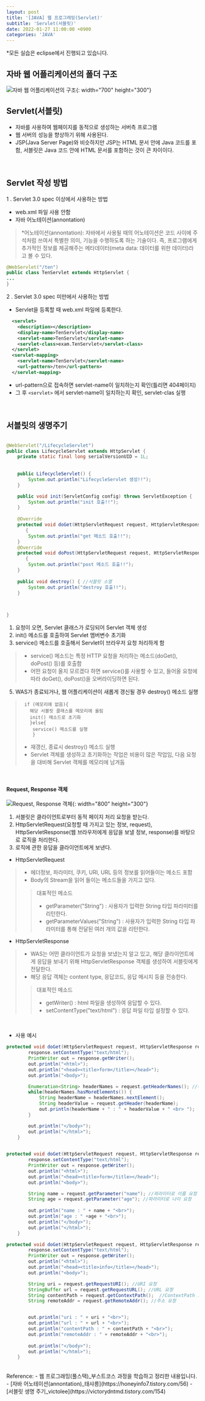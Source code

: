 ```yaml
---
layout: post
title: '[JAVA] 웹 프로그래밍(Servlet)'
subtitle: 'Servlet(서블릿)'
date: 2022-01-27 11:00:00 +0900
categories: 'JAVA'
---
```

*모든 실습은 eclipse에서 진행되고 있습니다. 

## 자바 웹 어플리케이션의 폴더 구조
![자바 웹 어플리케이션의 구조](/img/posts/servlet/javaweb.png){: width="700" height="300"}


## Servlet(서블릿)
- 자바를 사용하여 웹페이지를 동적으로 생성하는 서버측 프로그램
- 웹 서버의 성능을 향상하기 위해 사용된다.
- JSP(Java Server Page)와 비슷하지만 JSP는 HTML 문서 안에 Java 코드를 포함, 서블릿은 Java 코드 안에 HTML 문서를 포함하는 것이 큰 차이이다.

<br>

## Servlet 작성 방법
1 . Servlet 3.0 spec 이상에서 사용하는 방법
- web.xml 파일 사용 안함
- 자바 어노테이션(annontation)
> *어노테이션(annontation): 자바에서 사용될 때의 어노테이션은 코드 사이에 주석처럼 쓰여서 특별한 의미, 기능을 수행하도록 하는 기술이다. 즉, 프로그램에게 추가적인 정보를 제공해주는 메타데이터(meta data: 데이터를 위한 데이터)라고 볼 수 있다.

```java
@WebServlet("/ten")
public class TenServlet extends HttpServlet {
...
}
```

2 . Servlet 3.0 spec 미만에서 사용하는 방법
- Servlet을 등록할 때 web.xml 파일에 등록한다.

```xml
  <servlet>
    <description></description>
    <display-name>TenServlet</display-name>
    <servlet-name>TenServlet</servlet-name>
    <servlet-class>exam.TenServlet</servlet-class>
  </servlet>
  <servlet-mapping>
    <servlet-name>TenServlet</servlet-name>
    <url-pattern>/ten</url-pattern>
  </servlet-mapping>
```
- url-pattern으로 접속하면 servlet-name이 일치하는지 확인(틀리면 404페이지)
- 그 후 `<servlet>` 에서 servlet-name이 일치하는지 확인, servlet-clas 실행

<br>

## 서블릿의 생명주기

```java

@WebServlet("/LifecycleServlet")
public class LifecycleServlet extends HttpServlet {
	private static final long serialVersionUID = 1L;
       
 
    public LifecycleServlet() {
        System.out.println("LifecycleServlet 생성!!");
    }

	public void init(ServletConfig config) throws ServletException {
		System.out.println("init 호출!!");
	}
    
	@Override
	protected void doGet(HttpServletRequest request, HttpServletResponse response) throws ServletException, IOException
       {
		System.out.println("get 메소드 호출!!");		
	}
    @Override
	protected void doPost(HttpServletRequest request, HttpServletResponse response) throws ServletException, IOException
       {
		System.out.println("post 메소드 호출!!");		
	}
	
	public void destroy() { //서블릿 소멸
		System.out.println("destroy 호출!!");
	}


	
}
```

1. 요청이 오면, Servlet 클래스가 로딩되어 Servlet 객체 생성
2. init() 메소드를 호출하여 Servlet 멤버변수 초기화
3. service() 메소드를 호출해서 Servlet이 브라우저 요청 처리하게 함
> - service() 메소드는 특정 HTTP 요청을 처리하는 메소드(doGet(), doPost() 등)를 호출함
> - 어떤 요청이 올지 모르겠다 하면 service()를 사용할 수 있고, 들어올 요청에 따라 doGet(), doPost()을 오버라이딩하면 된다. 
5. WAS가 종료되거나, 웹 어플리케이션이 새롭게 갱신될 경우 destroy() 메소드 실행

>```
>  if (메모리에 없음){
>    해당 서블릿 클래스를 메모리에 올림
>    init() 메소드로 초기화
>    }else{
>     service() 메소드를 실행 
>     }
>```   
>
> - 재갱신, 종료시 destroy() 메소드 실행
> - Servlet 객체를 생성하고 초기화하는 작업은 비용이 많은 작업임, 다음 요청을 대비해 Servlet 객체를 메모리에 남겨둠

<BR>

#### Request, Response 객체

![Request, Response 객체](/img/posts/servlet/reqres.png){: width="800" height="300"}

1. 서블릿은 클라이언트로부터 동적 페이지 처리 요청을 받는다.
2. HttpServletRequest(요청할 때 가지고 있는 정보, request), HttpServletResponse(웹 브라우저에게 응답을 보낼 정보, response)를 바탕으로 로직을 처리한다.
3. 로직에 관한 응답을 클라이언트에게 보낸다.

- HttpServletRequest
> - 헤더정보, 파라미터, 쿠키, URI, URL 등의 정보를 읽어들이는 메소드 포함
> - Body의 Stream을 읽어 들이는 메소드들을 가지고 있다.
> > 대표적인 메소드
> > - getParameter("String") : 사용자가 입력한 String 타입 파라미터를 리턴한다.
> > - getParameterValues("String") : 사용자가 입력한 String 타입 파라미터를 통해 전달된 여러 개의 값을 리턴한다.

- HttpServletResponse
> - WAS는 어떤 클라이언트가 요청을 보냈는지 알고 있고, 해당 클라이언트에게 응답을 보내기 위해 HttpServletResponse 객체를 생성하여 서블릿에게 전달한다.
> - 해당 응답 객체는 content type, 응답코드, 응답 메시지 등을 전송한다.
> > 대표적인 메소드
> > - getWriter() :  html 파일을 생성하여 응답할 수 있다. 
> > - setContentType("text/html") : 응답 파일 타입 설정할 수 있다.

<br>

- 사용 예시

```java
protected void doGet(HttpServletRequest request, HttpServletResponse response) throws ServletException, IOException {
		response.setContentType("text/html");
		PrintWriter out = response.getWriter();
		out.println("<html>");
		out.println("<head><title>form</title></head>");
		out.println("<body>");

		Enumeration<String> headerNames = request.getHeaderNames(); //헤더 이름 요청
		while(headerNames.hasMoreElements()) {
			String headerName = headerNames.nextElement();
			String headerValue = request.getHeader(headerName);
			out.println(headerName + " : " + headerValue + " <br> ");
		}		

		out.println("</body>");
		out.println("</html>");
	}
    
```


```java
protected void doGet(HttpServletRequest request, HttpServletResponse response) throws ServletException, IOException {
		response.setContentType("text/html");
		PrintWriter out = response.getWriter();
		out.println("<html>");
		out.println("<head><title>form</title></head>");
		out.println("<body>");

		String name = request.getParameter("name"); //파라미터로 이름 요청
		String age = request.getParameter("age"); //파라미터로 나이 요청
		
		out.println("name : " + name + "<br>");
		out.println("age : " +age + "<br>");
        out.println("</body>");
		out.println("</html>");
	}
```


```java
protected void doGet(HttpServletRequest request, HttpServletResponse response) throws ServletException, IOException {
		response.setContentType("text/html");
		PrintWriter out = response.getWriter();
		out.println("<html>");
		out.println("<head><title>info</title></head>");
		out.println("<body>");

		String uri = request.getRequestURI(); //URI 요청
		StringBuffer url = request.getRequestURL(); //URL 요청
		String contentPath = request.getContextPath();  //ContextPath 요청
		String remoteAddr = request.getRemoteAddr(); //주소 요청


		out.println("uri : " + uri + "<br>");
		out.println("url : " + url + "<br>");
		out.println("contentPath : " + contentPath + "<br>");
		out.println("remoteAddr : " + remoteAddr + "<br>");
		
		out.println("</body>");
		out.println("</html>");
	}

```

<br>
Reference:
- 웹 프로그래밍(풀스택)_부스트코스 과정을 학습하고 정리한 내용입니다.
- [자바 어노테이션(annontation)_태샤릉](https://honeyinfo7.tistory.com/56)
- [서블릿 생명 주기_victolee](https://victorydntmd.tistory.com/154)